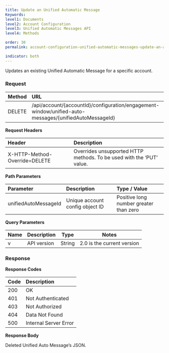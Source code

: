 ```yaml
---
title: Update an Unified Automatic Message
Keywords:
level1: Documents
level2: Account Configuration
level3: Unified Automatic Messages API
level4: Methods

order: 30
permalink: account-configuration-unified-automatic-messages-update-an-automatic-message.html

indicator: both
---
```


Updates an existing Unified Automatic Message for a specific account.

### Request

| Method | URL |
| :-------- | :----- |
| DELETE | /api/account/{accountId}/configuration/engagement-window/unified-auto-messages/{unifiedAutoMessageId} |

**Request Headers**

| Header | Description |
| :------- | :-------------- |
| X-HTTP-Method-Override=DELETE | Overrides unsupported HTTP methods. To be used with the ‘PUT’ value. |

**Path Parameters**

| Parameter | Description | Type / Value |
| :----------- | :------------ | :--------------- |
| unifiedAutoMessageId | Unique account config object ID  | Positive long number greater than zero |

**Query Parameters**

| Name            | Description                                                                  | Type    | Notes                                          |
|-----------------|------------------------------------------------------------------------------|---------|------------------------------------------------|
| v               | API version                                                                  | String  | 2.0 is the current version                     |

### Response

**Response Codes**

| Code | Description |
| :----- | :------------- |
| 200 | OK |
| 401 | Not Authenticated |
| 403 | Not Authorized |
| 404 | Data Not Found |
| 500 | Internal Server Error |

**Response Body**

Deleted Unified Auto Message’s JSON.
